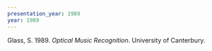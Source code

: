 ```yaml
---
presentation_year: 1989
year: 1989
---
```


Glass, S. 1989. <i>Optical Music Recognition</i>. University of Canterbury.